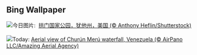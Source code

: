 ## Bing Wallpaper
![](https://www.bing.com/th?id=OHR.SunsetArchesNP_ZH-CN9875945974_UHD.jpg&w=1000)今日图片: &nbsp;[拱门国家公园，犹他州，美国 (© Anthony Heflin/Shutterstock)](https://www.bing.com/th?id=OHR.SunsetArchesNP_ZH-CN9875945974_UHD.jpg)
<br><br/>
![](https://www.bing.com/th?id=OHR.DragonWaterfall_EN-US2799967886_UHD.jpg&w=1000)Today: [Aerial view of Churún Merú waterfall, Venezuela (© AirPano LLC/Amazing Aerial Agency)](https://www.bing.com/th?id=OHR.DragonWaterfall_EN-US2799967886_UHD.jpg)
<br><br/>
